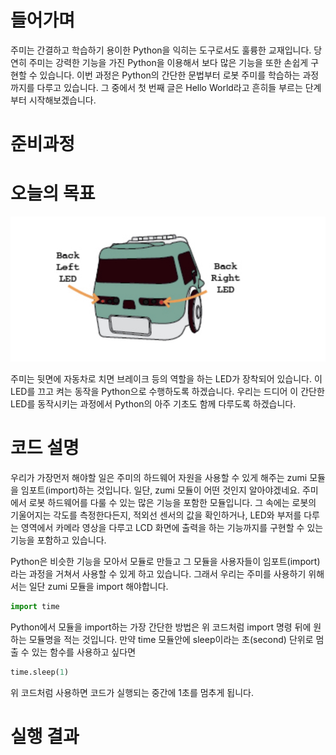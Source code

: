 # 들어가며

주미는 간결하고 학습하기 용이한 Python을 익히는 도구로서도 훌륭한 교재입니다. 당연히 주미는 강력한 기능을 가진 Python을 이용해서 보다 많은 기능을 또한 손쉽게 구현할 수 있습니다. 이번 과정은 Python의 간단한 문법부터 로봇 주미를 학습하는 과정까지를 다루고 있습니다. 그 중에서 첫 번째 글은 Hello World라고 흔히들 부르는 단계부터 시작해보겠습니다. 

# 준비과정

# 오늘의 목표

![주미 뒷면의 브레이트 LED](./hello_world/001.jpg)

주미는 뒷면에 자동차로 치면 브레이크 등의 역할을 하는 LED가 장착되어 있습니다. 이 LED를 끄고 켜는 동작을 Python으로 수행하도록 하겠습니다. 우리는 드디어 이 간단한 LED를 동작시키는 과정에서 Python의 아주 기초도 함께 다루도록 하겠습니다.

# 코드 설명

우리가 가장먼저 해야할 일은 주미의 하드웨어 자원을 사용할 수 있게 해주는 zumi 모듈을 임포트(import)하는 것입니다. 일단, zumi 모듈이 어떤 것인지 알아야겠네요. 주미에서 로봇 하드웨어를 다룰 수 있는 많은 기능을 포함한 모듈입니다. 그 속에는 로봇의 기울어지는 각도를 측정한다든지, 적외선 센서의 값을 확인하거나, LED와 부저를 다루는 영역에서 카메라 영상을 다루고 LCD 화면에 출력을 하는 기능까지를 구현할 수 있는 기능을 포함하고 있습니다. 

Python은 비슷한 기능을 모아서 모듈로 만들고 그 모듈을 사용자들이 임포트(import)라는 과정을 거쳐서 사용할 수 있게 하고 있습니다. 그래서 우리는 주미를 사용하기 위해서는 일단 zumi 모듈을 import 해야합니다.

``` python
import time
```

Python에서 모듈을 import하는 가장 간단한 방법은 위 코드처럼 import 명령 뒤에 원하는 모듈명을 적는 것입니다. 만약 time 모듈안에 sleep이라는 초(second) 단위로 멈출 수 있는 함수를 사용하고 싶다면

``` python
time.sleep(1)
```

위 코드처럼 사용하면 코드가 실행되는 중간에 1초를 멈추게 됩니다.

# 실행 결과


